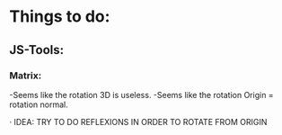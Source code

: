 # Things to do:

## JS-Tools:

### Matrix:

-Seems like the rotation 3D is useless.
-Seems like the rotation Origin = rotation normal.

· IDEA: TRY TO DO REFLEXIONS IN ORDER TO ROTATE FROM ORIGIN